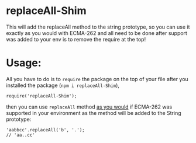 # replaceAll-Shim
This will add the replaceAll method to the string prototype, so you can use it exactly as you would with ECMA-262 and all need to be done after support was added to your env is to remove the require at the top!


# Usage:

All you have to do is to `require` the package on the top of your file after you installed the package (`npm i replaceAll-Shim`),
```
require('replaceAll-Shim');
```

then you can use `replaceAll` method [as you would](https://developer.mozilla.org/en-US/docs/Web/JavaScript/Reference/Global_Objects/String/replaceAll) if ECMA-262 was supported in your environment as the method will be added to the String prototype:

```
'aabbcc'.replaceAll('b', '.');
// 'aa..cc'
```